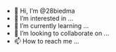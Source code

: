 - 👋 Hi, I’m @28biedma
- 👀 I’m interested in ...
- 🌱 I’m currently learning ...
- 💞️ I’m looking to collaborate on ...
- 📫 How to reach me ...

<!---
28biedma/28biedma is a ✨ special ✨ repository because its `README.md` (this file) appears on your GitHub profile.
You can click the Preview link to take a look at your changes.
--->
